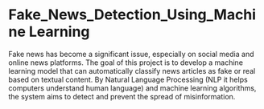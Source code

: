 # Fake_News_Detection_Using_Machine Learning
Fake news has become a significant issue, especially on social media and online news platforms. The goal of this project is to develop a machine learning model that can automatically classify news articles as fake or real based on textual content. By Natural Language Processing (NLP it helps computers understand human language) and machine learning algorithms, the system aims to detect and prevent the spread of misinformation.
